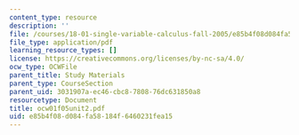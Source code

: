 ```yaml
---
content_type: resource
description: ''
file: /courses/18-01-single-variable-calculus-fall-2005/e85b4f08d084fa58184f6460231fea15_ocw01f05unit2.pdf
file_type: application/pdf
learning_resource_types: []
license: https://creativecommons.org/licenses/by-nc-sa/4.0/
ocw_type: OCWFile
parent_title: Study Materials
parent_type: CourseSection
parent_uid: 3031907a-ec46-cbc8-7808-76dc631850a8
resourcetype: Document
title: ocw01f05unit2.pdf
uid: e85b4f08-d084-fa58-184f-6460231fea15
---
```


